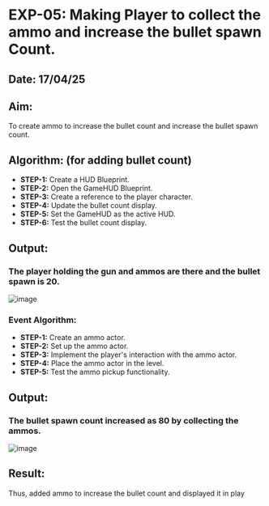 
# EXP-05: Making Player to collect the ammo and increase the bullet spawn Count.
## Date: 17/04/25

## Aim:
To create ammo to increase the bullet count and increase the bullet spawn count.

## Algorithm: (for adding bullet count)

- **STEP-1:** Create a HUD Blueprint.  
- **STEP-2:** Open the GameHUD Blueprint.  
- **STEP-3:** Create a reference to the player character.  
- **STEP-4:** Update the bullet count display.  
- **STEP-5:** Set the GameHUD as the active HUD.  
- **STEP-6:** Test the bullet count display.

## Output:

### The player holding the gun and ammos are there and the bullet spawn is 20.
![image](https://github.com/user-attachments/assets/1d478690-d846-48be-b2dd-a733b6e719de)

### Event   Algorithm:
- **STEP-1:** Create an ammo actor.
- **STEP-2:** Set up the ammo actor.
- **STEP-3:** Implement the player's interaction with the ammo actor.
- **STEP-4:** Place the ammo actor in the level.
- **STEP-5:** Test the ammo pickup functionality.

## Output:

### The bullet spawn count increased as 80 by collecting the ammos.
![image](https://github.com/user-attachments/assets/167d7eb7-c664-4b25-9cb8-9516e8996201)


## Result:
Thus, added ammo to increase the bullet count and displayed it in play
